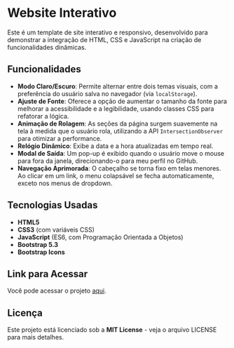 # Website Interativo

Este é um template de site interativo e responsivo, desenvolvido para demonstrar a integração de HTML, CSS e JavaScript na criação de funcionalidades dinâmicas.

## Funcionalidades

- **Modo Claro/Escuro**: Permite alternar entre dois temas visuais, com a preferência do usuário salva no navegador (via `localStorage`).
- **Ajuste de Fonte**: Oferece a opção de aumentar o tamanho da fonte para melhorar a acessibilidade e a legibilidade, usando classes CSS para refatorar a lógica.
- **Animação de Rolagem**: As seções da página surgem suavemente na tela à medida que o usuário rola, utilizando a API `IntersectionObserver` para otimizar a performance.
- **Relógio Dinâmico**: Exibe a data e a hora atualizadas em tempo real.
- **Modal de Saída**: Um pop-up é exibido quando o usuário move o mouse para fora da janela, direcionando-o para meu perfil no GitHub.
- **Navegação Aprimorada**: O cabeçalho se torna fixo em telas menores. Ao clicar em um link, o menu colapsável se fecha automaticamente, exceto nos menus de dropdown.

## Tecnologias Usadas

- **HTML5**
- **CSS3** (com variáveis CSS)
- **JavaScript** (ES6, com Programação Orientada a Objetos)
- **Bootstrap 5.3**
- **Bootstrap Icons**

## Link para Acessar

Você pode acessar o projeto [aqui](https://devls-io.github.io/website-interativo/).

## Licença

Este projeto está licenciado sob a **MIT License** - veja o arquivo LICENSE para mais detalhes.
